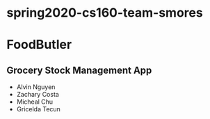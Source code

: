 # spring2020-cs160-team-smores

<h1>FoodButler</h1>
<h2>Grocery Stock Management App</h2>

<ul>
  <li>Alvin Nguyen</li>
  <li>Zachary Costa</li>
  <li>Micheal Chu</li>
  <li>Gricelda Tecun</li>
</ul>
